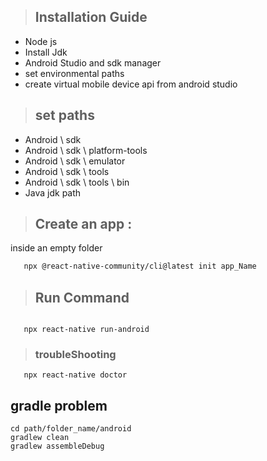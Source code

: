 > ## Installation Guide

- Node js
- Install Jdk
- Android Studio and sdk manager
- set environmental paths
- create virtual mobile device api from android studio

> ## set paths

- Android \ sdk
- Android \ sdk \ platform-tools
- Android \ sdk \ emulator
- Android \ sdk \ tools
- Android \ sdk \ tools \ bin
- Java jdk path

> ## Create an app :

inside an empty folder

```bash
   npx @react-native-community/cli@latest init app_Name

```

> ## Run Command

```terminal

   npx react-native run-android
```

> ### troubleShooting

```
   npx react-native doctor
```

## gradle problem
```
cd path/folder_name/android
gradlew clean
gradlew assembleDebug

```
